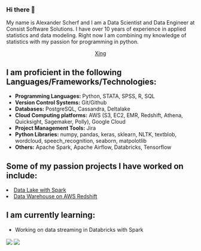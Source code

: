 ### Hi there 👋

My name is Alexander Scherf and I am a Data Scientist and Data Engineer at Consist Software Solutions. I have over 10 years of experience in applied statistics and data modeling. Right now I am combining my knowledge of statistics with my passion for programming in python. 

<p align="center">
  <a href="https://www.xing.com/profile/Alexander_Scherf16/cv" target="_blank">Xing</a>
</p>

## I am proficient in the following Languages/Frameworks/Technologies:

- <strong>Programming Languages:</strong> Python, STATA, SPSS, R, SQL
- <strong>Version Control Systems:</strong> Git/Github
- <strong>Databases:</strong> PostgreSQL, Cassandra, Deltalake
- <strong>Cloud Computing platforms:</strong> AWS (S3, EC2, EMR, Redshift, Athena, Quicksight, Sagemaker, Polly), Google Cloud
- <strong>Project Management Tools:</strong> Jira
- <strong>Python Libraries:</strong> numpy, pandas, keras, sklearn, NLTK, textblob, wordcloud, speech_recognition, seaborn, matpolotlib 
- <strong>Others:</strong> Apache Spark, Apache Airflow, Databricks, Tensorflow


## Some of my passion projects I have worked on include:
<li><a href="https://github.com/ascherf-ml/Data-Lake-with-Spark" target="_blank">Data Lake with Spark</a></li>
<li><a href="https://github.com/ascherf-ml/Data-Warehouse-on-AWS-Redshift" target="_blank">Data Warehouse on AWS Redshift</a></li>

## I am currently learning:
- Working on data streaming in Databricks with Spark

<img align="center" src="https://api.accredible.com/v1/frontend/credential_website_embed_image/badge/46415911" />

  <img align="center" src="https://github-readme-stats.vercel.app/api/?username=ascherf-ml&repo=github-readme-stats&hide=stars,contribs&count_private=true&show_icons=true&theme=merko" />

